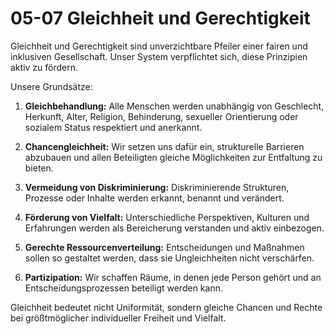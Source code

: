 # 05-07 Gleichheit und Gerechtigkeit

Gleichheit und Gerechtigkeit sind unverzichtbare Pfeiler einer fairen und inklusiven Gesellschaft. Unser System verpflichtet sich, diese Prinzipien aktiv zu fördern.

Unsere Grundsätze:

1. **Gleichbehandlung:** Alle Menschen werden unabhängig von Geschlecht, Herkunft, Alter, Religion, Behinderung, sexueller Orientierung oder sozialem Status respektiert und anerkannt.

2. **Chancengleichheit:** Wir setzen uns dafür ein, strukturelle Barrieren abzubauen und allen Beteiligten gleiche Möglichkeiten zur Entfaltung zu bieten.

3. **Vermeidung von Diskriminierung:** Diskriminierende Strukturen, Prozesse oder Inhalte werden erkannt, benannt und verändert.

4. **Förderung von Vielfalt:** Unterschiedliche Perspektiven, Kulturen und Erfahrungen werden als Bereicherung verstanden und aktiv einbezogen.

5. **Gerechte Ressourcenverteilung:** Entscheidungen und Maßnahmen sollen so gestaltet werden, dass sie Ungleichheiten nicht verschärfen.

6. **Partizipation:** Wir schaffen Räume, in denen jede Person gehört und an Entscheidungsprozessen beteiligt werden kann.

Gleichheit bedeutet nicht Uniformität, sondern gleiche Chancen und Rechte bei größtmöglicher individueller Freiheit und Vielfalt.